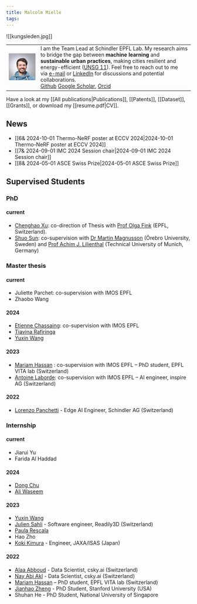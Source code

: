 ```yaml
---
title: Malcolm Mielle
tags:
---
```

![[kungsleden.jpg]]

|                      |                                                                                                                                                                                                                                                                                                                                                                                                                                                                                                                                                                                                                                                                                                             |
| -------------------- | ----------------------------------------------------------------------------------------------------------------------------------------------------------------------------------------------------------------------------------------------------------------------------------------------------------------------------------------------------------------------------------------------------------------------------------------------------------------------------------------------------------------------------------------------------------------------------------------------------------------------------------------------------------------------------------------------------------- |
| ![](images/logo.jpg) | I am the Team Lead at Schindler EPFL Lab. My research aims to bridge the gap between **machine learning** and **sustainable urban practices**, making cities resilient and energy-efficient ([UNSG 11](https://www.unep.org/explore-topics/sustainable-development-goals/why-do-sustainable-development-goals-matter/goal-11)). Feel free to reach out to me via [e-mail](mailto:mmielle.wizard049@passinbox.com) or [LinkedIn](https://www.linkedin.com/in/malcolm-mielle) for discussions and potential collaborations.<br>[Github](https://github.com/MalcolmMielle) [Google Scholar](https://scholar.google.com/citations?user=niir1TkAAAAJ&hl=en), [Orcid](https://orcid.org/0000-0002-3079-0512) <br> |

Have a look at my [[All publications|Publications]], [[Patents]], [[Dataset]], [[Grants]], or download my [[resume.pdf|CV]].

## News

* [[6& 2024-10-01 Thermo-NeRF poster at ECCV 2024|2024-10-01 Thermo-NeRF poster at ECCV 2024]]
* [[7& 2024-09-01 IMC 2024 Session chair|2024-09-01 IMC 2024 Session chair]]
* [[8& 2024-05-01 ASCE Swiss Prize|2024-05-01 ASCE Swiss Prize]]

## Supervised Students

### PhD

#### current

* [Chenghao Xu](https://kyle-xu001.github.io/): co-direction of Thesis with [Prof Olga Fink](https://scholar.google.com/citations?user=eAcIoUgAAAAJ&hl=en) (EPFL, Switzerland).
* [Shuo Sun](https://scholar.google.com/citations?user=C8v1wqsAAAAJ&hl=de&oi=ao): co-supervision with [Dr Martin Magnusson](https://scholar.google.com/citations?user=s9fPUg8AAAAJ&hl=en) (Örebro University, Sweden) and [Prof Achim J. Lilienthal](https://scholar.google.com/citations?user=_CdZ5cgAAAAJ&hl=en) (Technical University of Munich, Germany)

### Master thesis

#### current

* Juliette Parchet: co-supervision with IMOS EPFL
* Zhaobo Wang

#### 2024

* [Etienne Chassaing](https://www.linkedin.com/in/etiennechassaing): co-supervision with IMOS EPFL
* [Tiavina Rafiringa](https://ch.linkedin.com/in/tiavina-rafiringa-40ab73183)
* [Yuxin Wang](https://www.linkedin.com/in/yuxin-wang-624a10192)

#### 2023

* <a href='https://scholar.google.fr/citations?user=RHHfk44AAAAJ/'>Mariam Hassan</a> : co-supervision with IMOS EPFL – PhD student, EPFL VITA lab (Switzerland)
* <a href='https://www.linkedin.com/in/antoine-laborde-ml/'>Antoine Laborde</a>: co-supervision with IMOS EPFL – AI engineer, inspire AG (Switzerland)

#### 2022

* <a href='https://www.linkedin.com/in/lorenzopanchetti'/>Lorenzo Panchetti</a> - Edge AI Engineer, Schindler AG (Switzerland)

### Internship

#### current

* Jiarui Yu
* Farida Al Haddad

#### 2024

* <a href='https://www.linkedin.com/in/dong-chu-/'/>Dong Chu</a>
* <a href='https://www.linkedin.com/in/ali-waseem-965010164'/>Ali Waseem</a>

#### 2023

* <a href='https://www.linkedin.com/in/yuxin-wang-624a10192'/>Yuxin Wang</a>
* <a href='https://www.linkedin.com/in/julien-sahli/'/>Julien Sahli</a> - Software engineer, Readily3D (Switzerland)
* <a href='https://www.linkedin.com/in/paularescala'/>Paula Rescala</a>
* Hao Zho
* <a href='https://www.linkedin.com/in/koki-kimura-369857226/'/>Koki Kimura</a> - Engineer, JAXA/ISAS (Japan)

#### 2022

* <a href='https://www.linkedin.com/in/alaa-abboud'/>Alaa Abboud</a> - Data Scientist, csky.ai (Switzerland)
* <a href='https://www.linkedin.com/in/aa-nay'/>Nay Abi Akl</a> - Data Scientist, csky.ai (Switzerland)
* <a href='https://scholar.google.fr/citations?user=RHHfk44AAAAJ'/>Mariam Hassan</a> – PhD student, EPFL VITA lab (Switzerland)
* <a href='https://scholar.google.com/citations?user=2coJL80AAAAJ&hl=de'/>Jianhao Zheng</a> - PhD Student, Stanford University (USA)
* Shuhan He - PhD Student, National University of Singapore
